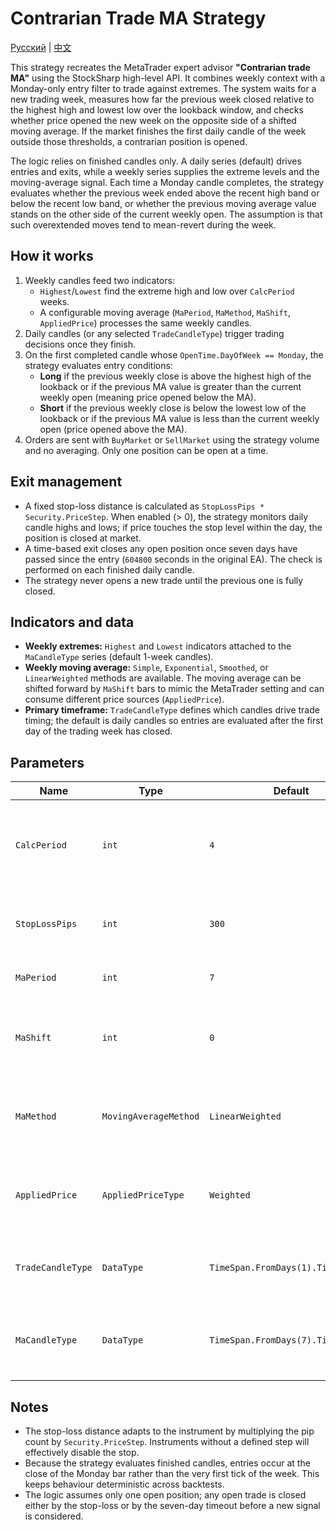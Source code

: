 # Contrarian Trade MA Strategy
[Русский](README_ru.md) | [中文](README_cn.md)

This strategy recreates the MetaTrader expert advisor **"Contrarian trade MA"** using the StockSharp high-level API. It combines weekly context with a Monday-only entry filter to trade against extremes. The system waits for a new trading week, measures how far the previous week closed relative to the highest high and lowest low over the lookback window, and checks whether price opened the new week on the opposite side of a shifted moving average. If the market finishes the first daily candle of the week outside those thresholds, a contrarian position is opened.

The logic relies on finished candles only. A daily series (default) drives entries and exits, while a weekly series supplies the extreme levels and the moving-average signal. Each time a Monday candle completes, the strategy evaluates whether the previous week ended above the recent high band or below the recent low band, or whether the previous moving average value stands on the other side of the current weekly open. The assumption is that such overextended moves tend to mean-revert during the week.

## How it works

1. Weekly candles feed two indicators:
   - `Highest`/`Lowest` find the extreme high and low over `CalcPeriod` weeks.
   - A configurable moving average (`MaPeriod`, `MaMethod`, `MaShift`, `AppliedPrice`) processes the same weekly candles.
2. Daily candles (or any selected `TradeCandleType`) trigger trading decisions once they finish.
3. On the first completed candle whose `OpenTime.DayOfWeek == Monday`, the strategy evaluates entry conditions:
   - **Long** if the previous weekly close is above the highest high of the lookback or if the previous MA value is greater than the current weekly open (meaning price opened below the MA).
   - **Short** if the previous weekly close is below the lowest low of the lookback or if the previous MA value is less than the current weekly open (price opened above the MA).
4. Orders are sent with `BuyMarket` or `SellMarket` using the strategy volume and no averaging. Only one position can be open at a time.

## Exit management

- A fixed stop-loss distance is calculated as `StopLossPips * Security.PriceStep`. When enabled (> 0), the strategy monitors daily candle highs and lows; if price touches the stop level within the day, the position is closed at market.
- A time-based exit closes any open position once seven days have passed since the entry (`604800` seconds in the original EA). The check is performed on each finished daily candle.
- The strategy never opens a new trade until the previous one is fully closed.

## Indicators and data

- **Weekly extremes:** `Highest` and `Lowest` indicators attached to the `MaCandleType` series (default 1-week candles).
- **Weekly moving average:** `Simple`, `Exponential`, `Smoothed`, or `LinearWeighted` methods are available. The moving average can be shifted forward by `MaShift` bars to mimic the MetaTrader setting and can consume different price sources (`AppliedPrice`).
- **Primary timeframe:** `TradeCandleType` defines which candles drive trade timing; the default is daily candles so entries are evaluated after the first day of the trading week has closed.

## Parameters

| Name | Type | Default | Description |
| --- | --- | --- | --- |
| `CalcPeriod` | `int` | `4` | Number of higher-timeframe candles used to calculate the highest high and lowest low. |
| `StopLossPips` | `int` | `300` | Stop-loss distance in price steps. Set to `0` to disable the protective stop. |
| `MaPeriod` | `int` | `7` | Length of the weekly moving average. |
| `MaShift` | `int` | `0` | Forward shift of the moving average in bars. Mirrors the MetaTrader MA shift parameter. |
| `MaMethod` | `MovingAverageMethod` | `LinearWeighted` | Moving average calculation method (`Simple`, `Exponential`, `Smoothed`, `LinearWeighted`). |
| `AppliedPrice` | `AppliedPriceType` | `Weighted` | Price source fed into the moving average (`Close`, `Open`, `High`, `Low`, `Median`, `Typical`, `Weighted`). |
| `TradeCandleType` | `DataType` | `TimeSpan.FromDays(1).TimeFrame()` | Primary timeframe that triggers entries and manages stops/exits. |
| `MaCandleType` | `DataType` | `TimeSpan.FromDays(7).TimeFrame()` | Higher timeframe used for the moving average and for calculating extremes. |

## Notes

- The stop-loss distance adapts to the instrument by multiplying the pip count by `Security.PriceStep`. Instruments without a defined step will effectively disable the stop.
- Because the strategy evaluates finished candles, entries occur at the close of the Monday bar rather than the very first tick of the week. This keeps behaviour deterministic across backtests.
- The logic assumes only one open position; any open trade is closed either by the stop-loss or by the seven-day timeout before a new signal is considered.
